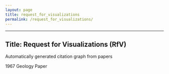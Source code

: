 ```yaml
---
layout: page
title: request_for_visualizations
permalink: /request_for_visualizations/
---
```

---
Title: Request for Visualizations (RfV)
---

Automatically generated citation graph from papers

1967 Geology Paper <LINK HERE>